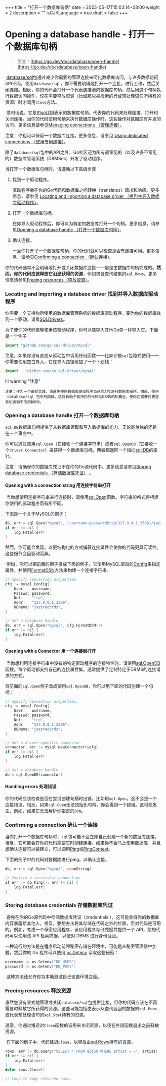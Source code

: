 +++
title = "打开一个数据库句柄"
date = 2023-05-17T15:03:14+08:00
weight = 2
description = ""
isCJKLanguage = true
draft = false
+++
# Opening a database handle - 打开一个数据库句柄

> 原文：[https://go.dev/doc/database/open-handle](https://go.dev/doc/database/open-handle)

​	[database/sql](https://pkg.go.dev/database/sql)包通过减少你需要的管理连接来简化数据库访问。与许多数据访问API不同，使用`database/sql`，你不需要明确地打开一个连接，进行工作，然后关闭连接。相反，你的代码会打开一个代表连接池的数据库句柄，然后用这个句柄执行数据访问操作，仅在需要释放资源（比如那些被检索的行或预处理语句所持有的资源）时才调用`Close`方法。

​	换句话说，它是由[sql.DB](https://pkg.go.dev/database/sql#DB)表示的数据库句柄，代表你的代码来处理连接、打开和关闭连接。当你的代码使用句柄来执行数据库操作时，这些操作对数据库有并发的访问。更多信息请参见[Managing connections （管理连接）](../ManagingConnections)。

注意：你也可以保留一个数据库连接。更多信息，请参见 [Using dedicated connections （使用专用连接）](../ManagingConnections#using-dedicated-connections)。

​	除了`database/sql`包中的API之外，Go社区还为所有最常见的（以及许多不常见的）数据库管理系统（DBMSes）开发了驱动程序。

当打开一个数据库句柄时，请遵循以下高级步骤：

1. 找到一个驱动程序。

   驱动程序会在你的Go代码和数据库之间转换（translates）请求和响应。更多信息，请参见 [Locating and importing a database driver （找到并导入数据库驱动程序）](#locating-and-importing-a-database-driver)。

2. 打开一个数据库句柄。

   在你导入驱动程序后，你可以为特定的数据库打开一个句柄。更多信息，请参见[Opening a database handle （打开一个数据库句柄）](#opening-a-database-handle)。

3. 确认连接。

   一旦你打开了一个数据库句柄，你的代码就可以检查是否有连接可用。更多信息，请参见[Confirming a connection （确认连接）](#confirming-a-connection)。

​	你的代码通常不会明确地打开或关闭数据库连接——那是由数据库句柄完成的。**然而，你的代码应该释放它沿途获得的资源**，例如包含查询结果的`sql.Rows`。更多信息请参见[Freeing resources（释放资源）](#freeing-resources)。

### Locating and importing a database driver 找到并导入数据库驱动程序

​	你需要一个支持你所使用的数据库管理系统的数据库驱动程序。要为你的数据库找到一个驱动，请看[SQLDrivers](https://github.com/golang/go/wiki/SQLDrivers)。

​	为了使你的代码能够使用该驱动程序，你可以像导入其他Go包一样导入它。下面是一个例子：

```go linenums="1"
import "github.com/go-sql-driver/mysql"
```

​	注意，如果你没有直接从驱动包中调用任何函数——比如它被`sql`包隐式使用——你需要使用空白导入，它在导入路径前加了一个下划线：

```go linenums="1"
import _ "github.com/go-sql-driver/mysql"
```


!!! warning "注意"

	注意：作为一个最佳实践，请避免使用数据库驱动程序自己的API进行数据库操作。相反，使用`database/sql`包中的函数。这将有助于保持你的代码与DBMS的松耦合，使你在需要时更容易切换到不同的DBMS。

### Opening a database handle 打开一个数据库句柄

​	`sql.DB`数据库句柄提供了从数据库读取和写入数据库的能力，无论是单独的还是在一个事务中。

​	你可以通过调用`sql.Open`（它接收一个连接字符串）或者`sql.OpenDB`（它接收一个`driver.Connector`）来获得一个数据库句柄。两者都返回一个指向[sql.DB](https://pkg.go.dev/database/sql#DB)的指针。

注意：请确保你的数据库凭证不在你的Go源代码中。更多信息请参见[Storing database credentials （存储数据库凭证）](#storing-database-credentials) 。

#### Opening with a connection string 用连接字符串打开

​	当你想使用连接字符串进行连接时，请使用[sql.Open](https://pkg.go.dev/database/sql#Open)函数。字符串的格式将根据你使用的驱动程序而有所不同。

下面是一个关于MySQL的例子：

```go linenums="1"
db, err = sql.Open("mysql", "username:password@tcp(127.0.0.1:3306)/jazzrecords")
if err != nil {
    log.Fatal(err)
}
```

​	然而，你可能会发现，以更结构化的方式捕获连接属性会使你的代码更具可读性。这些细节会因驱动而异。

​	例如，你可以把前面的例子换成下面的例子，它使用MySQL驱动的[Config](https://pkg.go.dev/github.com/go-sql-driver/mysql#Config)来指定属性，并使用[FormatDSN](https://pkg.go.dev/github.com/go-sql-driver/mysql#Config.FormatDSN)方法来构建一个连接字符串。

```go linenums="1"
// Specify connection properties.
cfg := mysql.Config{
    User:   username,
    Passwd: password,
    Net:    "tcp",
    Addr:   "127.0.0.1:3306",
    DBName: "jazzrecords",
}

// Get a database handle.
db, err = sql.Open("mysql", cfg.FormatDSN())
if err != nil {
    log.Fatal(err)
}
```

#### Opening with a Connector 用一个连接器打开

​	当你想利用连接字符串中没有的特定驱动程序的连接特性时，请使用[sql.OpenDB](https://pkg.go.dev/database/sql#OpenDB)函数。每个驱动都支持自己的连接属性集，通常提供了定制特定于DBMS的连接请求的方式。

​	将前面的`sql.Open`例子改成使用`sql.OpenDB`，你可以用下面的代码创建一个句柄：

```go linenums="1"
// Specify connection properties.
cfg := mysql.Config{
    User:   username,
    Passwd: password,
    Net:    "tcp",
    Addr:   "127.0.0.1:3306",
    DBName: "jazzrecords",
}

// Get a driver-specific connector.
connector, err := mysql.NewConnector(&cfg)
if err != nil {
    log.Fatal(err)
}

// Get a database handle.
db = sql.OpenDB(connector)
```

#### Handling errors 处理错误

​	你的代码应该检查是否在尝试创建句柄时出错，比如用`sql.Open`。这不会是一个连接错误。相反，如果`sql.Open`无法初始化句柄，你会得到一个错误。这可能发生，例如，如果它无法解析你指定的`DSN`。

### Confirming a connection 确认一个连接

​	当你打开一个数据库句柄时，`sql`包可能不会立即自己创建一个新的数据库连接。相反，它可能会在你的代码需要它时创建连接。如果你不会马上使用数据库，并且想确认连接可以被建立，可以调用[Ping](https://pkg.go.dev/database/sql#DB.Ping)或[PingContext](https://pkg.go.dev/database/sql#DB.PingContext)。

下面的例子中的代码对数据库进行ping，以确认连接。

```go linenums="1"
db, err = sql.Open("mysql", connString)

// Confirm a successful connection.
if err := db.Ping(); err != nil {
    log.Fatal(err)
}
```

### Storing database credentials 存储数据库凭证

​	避免在你的Go源代码中存储数据库凭证（credentials ），这可能会将你的数据库内容暴露给其他人。相反，要想办法将其存储在代码之外的位置，但对代码是可用的。例如，考虑一个保密应用程序，该应用程序存储凭据并提供一个 API，您的代码可以使用该 API 检索凭据，以便对 DBMS 进行身份验证。

​	一种流行的方法是在程序启动前将秘密存储在环境中，可能是从秘密管理器中加载，然后你的 Go 程序可以使用 [os.Getenv](https://pkg.go.dev/os#Getenv) 读取这些秘密：

```go linenums="1"
username := os.Getenv("DB_USER")
password := os.Getenv("DB_PASS")
```

​	这种方法还允许你为本地测试自己设置环境变量。

### Freeing resources 释放资源

​	虽然您没有显式地管理或关闭`database/sql`包提供连接，但你的代码应该在不再需要时释放它所获得的资源。这些可能包括由表示从查询返回的数据的`sql.Rows`或代表预处理语句的`sql.Stmt`持有的资源。

​	通常，你通过推迟对`Close`函数的调用来关闭资源，以便在外层函数退出之前释放资源。

​	在下面的例子中，代码延迟`Close`，以释放由[sql.Rows](https://pkg.go.dev/database/sql#Rows)持有的资源。

```go linenums="1" hl_lines="5 5"
rows, err := db.Query("SELECT * FROM album WHERE artist = ?", artist)
if err != nil {
    log.Fatal(err)
}
defer rows.Close()

// Loop through returned rows.
```